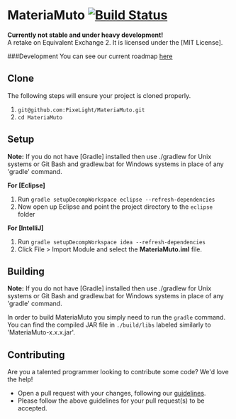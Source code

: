 MateriaMuto [![Build Status](http://ci.agilemods.com/job/MateriaMuto/badge/icon)](http://ci.agilemods.com/job/MateriaMuto/)
===============

**Currently not stable and under heavy development!**  
A retake on Equivalent Exchange 2. It is licensed under the [MIT License].

###Development
You can see our current roadmap [here](https://trello.com/b/hlodF9HE/materiamuto)

## Clone
The following steps will ensure your project is cloned properly.  
1. `git@github.com:PixeLight/MateriaMuto.git`  
2. `cd MateriaMuto`

## Setup
__Note:__ If you do not have [Gradle] installed then use ./gradlew for Unix systems or Git Bash and gradlew.bat for Windows systems in place of any 'gradle' command.

__For [Eclipse]__  
  1. Run `gradle setupDecompWorkspace eclipse --refresh-dependencies`  
  2. Now open up Eclipse and point the project directory to the `eclipse` folder

__For [IntelliJ]__  
  1. Run `gradle setupDecompWorkspace idea --refresh-dependencies`  
  3. Click File > Import Module and select the **MateriaMuto.iml** file.

## Building
__Note:__ If you do not have [Gradle] installed then use ./gradlew for Unix systems or Git Bash and gradlew.bat for Windows systems in place of any 'gradle' command.

In order to build MateriaMuto you simply need to run the `gradle` command. You can find the compiled JAR file in `./build/libs` labeled similarly to 'MateriaMuto-x.x.x.jar'.

## Contributing
Are you a talented programmer looking to contribute some code? We'd love the help!
* Open a pull request with your changes, following our [guidelines](CONTRIBUTING.md).
* Please follow the above guidelines for your pull request(s) to be accepted.
